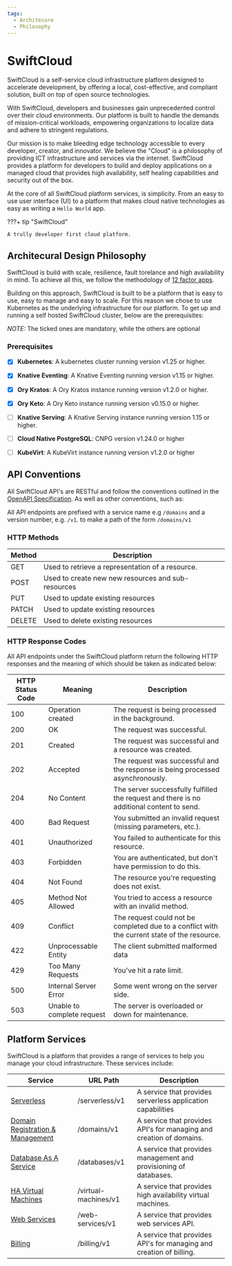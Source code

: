 ```yaml
---
tags:
  - Architecure
  - Philosophy
---
```

# SwiftCloud

SwiftCloud is a self-service cloud infrastructure platform designed to accelerate development, by offering a local, cost-effective, and compliant solution, built on top of open source technologies.

With SwiftCloud, developers and businesses gain unprecedented control over their cloud environments. Our platform is built to handle the demands of mission-critical workloads, empowering organizations to localize data and adhere to stringent regulations.

Our mission is to make bleeding edge technology accessible to every developer, creator, and innovator. We believe the "Cloud" is a philosophy of providing ICT infrastructure and services via the internet.
SwiftCloud provides a platform for developers to build and deploy applications on a managed cloud that provides high availability, self healing capabilities and security out of the box.

At the core of all SwiftCloud platform services, is simplicity. From an easy to use user interface (UI) to a platform that makes cloud native technologies as easy as writing a `Hello World` app.

???+ tip "SwiftCloud"

    A trully developer first cloud platform.

## Architecural Design Philosophy

SwiftCloud is build with scale, resilience, fault torelance and high availability in mind. To achieve all this, we follow the methodology of [12 factor apps](https://12factor.net).

Building on this approach, SwiftCloud is built to be a platform that is easy to use, easy to manage and easy to scale.
For this reason we chose  to use Kubernetes as the underlying infrastructure for our platform. To get up and running a self hosted SwiftCloud cluster, below are the prerequisites:

*NOTE:* The ticked ones are mandatory, while the others are optional

### Prerequisites

- [x] __Kubernetes__: A kubernetes cluster running version v1.25 or higher.
- [x] __Knative Eventing__: A Knative Eventing running version v1.15 or higher.
- [x] __Ory Kratos__: A Ory Kratos instance running version v1.2.0 or higher.
- [x] __Ory Keto__: A Ory Keto instance running version v0.15.0 or higher.
- [ ] __Knative Serving__: A Knative Serving instance running version 1.15 or higher.
- [ ] __Cloud Native PostgreSQL__: CNPG version v1.24.0 or higher
- [ ] __KubeVirt__: A KubeVirt instance running version v1.2.0 or higher


## API Conventions

All SwiftCloud API's are RESTful and follow the conventions outlined in the [OpenAPI Specification](https://swagger.io/specification/).
As well as other conventions, such as:

All API endpoints are prefixed with a service name e.g `/domains` and a version number, e.g. `/v1`. to make a path of the form `/domains/v1`

### HTTP Methods


| Method | Description |
| --- | --- |
| GET | Used to retrieve a representation of a resource. |
| POST | Used to create new new resources and sub-resources |
| PUT | Used to update existing resources |
| PATCH | Used to update existing resources |
| DELETE | Used to delete existing resources |

### HTTP Response Codes

All API endpoints under the SwiftCloud platform return the following HTTP responses and the meaning of which should be taken as indicated below:

| HTTP Status Code | Meaning | Description |
| --- | --- | --- |
| 100 | Operation created |	The request is being processed in the background.
| 200 | OK	| The request was successful.
| 201 | Created | The request was successful and a resource was created.
| 202 | Accepted | The request was successful and the response is being processed asynchronously.
| 204 | No Content | The server successfully fulfilled the request and there is no additional content to send.
| 400 | Bad Request | You submitted an invalid request (missing parameters, etc.).
| 401 | Unauthorized | You failed to authenticate for this resource.
| 403 | Forbidden |	You are authenticated, but don't have permission to do this.
| 404 | Not Found |	The resource you're requesting does not exist.
| 405 | Method Not Allowed |	You tried to access a resource with an invalid method.
| 409 | Conflict |	The request could not be completed due to a conflict with the current state of the resource.
| 422 | Unprocessable Entity |	The client submitted malformed data
| 429 | Too Many Requests |	You've hit a rate limit.
| 500 | Internal Server Error |	Some went wrong on the server side.
| 503 | Unable to complete request |	The server is overloaded or down for maintenance.

## Platform Services

SwiftCloud is a platform that provides a range of services to help you manage your cloud infrastructure. These services include:

| Service | URL Path | Description |
| --- | --- | --- |
| [Serverless](Serverless) | /serverless/v1 | A service that provides serverless application capabilities
| [Domain Registration & Management](domains.md) | /domains/v1 | A service that provides API's for managing and creation of domains. |
| [Database As A Service](dbaas.md) | /databases/v1 | A service that provides management and provisioning of databases. |
| [HA Virtual Machines](vm.md) | /virtual-machines/v1 | A service that provides high availability virtual machines. |
| [Web Services](web.md) | /web-services/v1 | A service that provides web services API. |
| [Billing](billing.md) | /billing/v1 | A service that provides API's for managing and creation of billing. |
